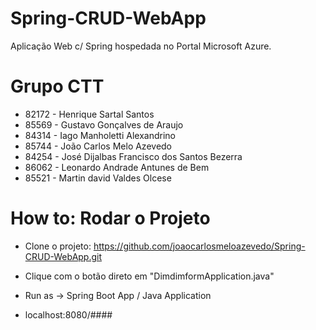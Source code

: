 # Spring-CRUD-WebApp
Aplicação Web c/ Spring hospedada no Portal Microsoft Azure.

# Grupo CTT

- 82172 - Henrique Sartal Santos
- 85569 - Gustavo Gonçalves de Araujo
- 84314 - Iago Manholetti Alexandrino
- 85744 - João Carlos Melo Azevedo
- 84254 - José Dijalbas Francisco dos Santos Bezerra
- 86062 - Leonardo Andrade Antunes de Bem
- 85521 - Martin david Valdes Olcese

# How to: Rodar o Projeto

- Clone o projeto:
  https://github.com/joaocarlosmeloazevedo/Spring-CRUD-WebApp.git

- Clique com o botão direto em "DimdimformApplication.java"

- Run as -> Spring Boot App / Java Application

- localhost:8080/####
